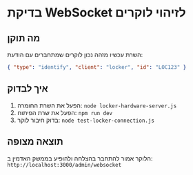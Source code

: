 # בדיקת WebSocket לזיהוי לוקרים

## מה תוקן

השרת עכשיו מזהה נכון לוקרים שמתחברים עם הודעת:
```json
{ "type": "identify", "client": "locker", "id": "LOC123" }
```

## איך לבדוק

1. הפעל את השרת החומרה: `node locker-hardware-server.js`
2. הפעל את שרת הפיתוח: `npm run dev`  
3. בדוק חיבור לוקר: `node test-locker-connection.js`

## תוצאה מצופה

הלוקר אמור להתחבר בהצלחה ולהופיע בממשק האדמין ב: `http://localhost:3000/admin/websocket` 
